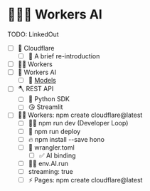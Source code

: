 # 🦙🦙🦙 Workers AI

TODO: LinkedOut

- [ ] 🧡 Cloudflare
  - [ ] 🤝 A brief re-introduction
- [ ] 👷‍♂️ Workers
- [ ] 🔮 Workers AI
  - [ ] 📄 [Models](https://developers.cloudflare.com/workers-ai/models/)
- [ ] 🪓 REST API
  - [ ] 🐍 Python SDK 
  - [ ] 😘 Streamlit
- [ ] 👨‍💻 Workers: npm create cloudflare@latest
    - [ ] 👨‍💻 npm run dev (Developer Loop)
    - [ ] 🚀 npm run deploy
    - [ ] 🔥 npm install --save hono
    - [ ] 🤠 wrangler.toml
      - [ ] ✅ AI binding
    - [ ] 🏃‍♂️ env.AI.run
    - [ ] streaming: true
  - [ ] ⚡️ Pages: npm create cloudflare@latest